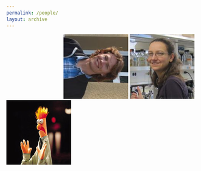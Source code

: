 ```yaml
---
permalink: /people/
layout: archive
---
```

<html>

  <style>
      .left_indent { margin-left: 150px; }
      .right_indent { margin-right: 150px; }
      .left_indent_people { margin-left: 35px; }
      .right_indent_people { margin-right: 35px; float: right; }
  </style>
  
  <p>
    <img src="/images/CooperHeadshot.jpeg" class="left_indent">
    <img src="/images/turner.jpeg.jpg" class="center">
    <img src="/images/beakerhands.jpg" class="right_indent">
  </p>
    
</html>
